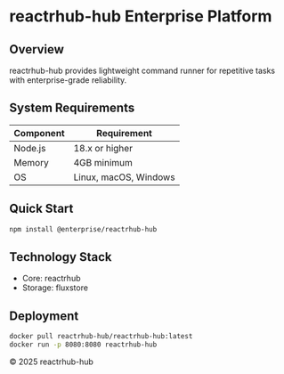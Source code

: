 # reactrhub-hub Enterprise Platform

## Overview

reactrhub-hub provides lightweight command runner for repetitive tasks with enterprise-grade reliability.

## System Requirements

| Component | Requirement |
|-----------|-------------|
| Node.js | 18.x or higher |
| Memory | 4GB minimum |
| OS | Linux, macOS, Windows |

## Quick Start

```bash
npm install @enterprise/reactrhub-hub
```

## Technology Stack

- Core: reactrhub
- Storage: fluxstore

## Deployment

```bash
docker pull reactrhub-hub/reactrhub-hub:latest
docker run -p 8080:8080 reactrhub-hub
```

© 2025 reactrhub-hub
